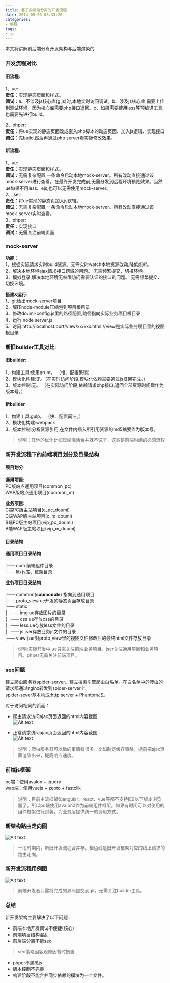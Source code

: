 ```yaml
---
title: 基于前后端分离的开发流程
date: 2014-05-03 08:33:20
categories:
- 编程
tags:
- js
---
```

本文将讲解前后端分离开发架构与后端渲染的
### 开发流程对比
#### 旧流程:
1、ue:  
**责任**：实现静态页面和样式。  
**调试**：a、不涉及js核心库(g.js)时,本地实时访问调试。b、涉及js核心库,需要上传到测试环境，因为核心库需要php接口返回。c、如果需要使用less等预编译工具,也需要先进行build。  

2、phper:  
**责任**：将ue实现的静态页面改成嵌入php脚本的动态页面、加入js逻辑、实现接口  
**调试**：先build,然后再通过php server看实际修改效果。  

#### 新流程:  
1、ue:  
**责任**：实现静态页面和样式。  
**调试**：无需复杂配置,一条命令启动本地mock-server。所有改动直接通过该mock-server进行查看。在最终开发完成前,无需分发到远程环境预览效果。当然ue如果不用less、ejs,也可以无需使用mock-server。  
2、jser:  
**责任**：将ue实现的静态页加入js逻辑。  
**调试**：无需复杂配置,一条命令启动本地mock-server。所有改动直接通过该mock-server实时查看。  
3、phper:  
**责任**：实现接口  
**调试**：无需关注前端页面  

### mock-server  
**功能**：  
1、根据实际请求实时build资源。无需实时watch本地资源改动,降低能耗。  
2、解决本地环境ajax请求接口跨域的问题。 无需频繁提交、切换环境。  
3、模拟登录,解决本地环境无权限访问需要认证的接口的问题。 无需频繁提交、切换环境。  

**搭建&运行**:  
1、git检出mock-server项目  
2、解压node-module压缩包到项目根目录  
3、修改doumi-config.js里的路径配置,路径指向实际业务项目根目录  
4、运行:node server.js  
5、访问:http://localhost:port/view/xx/xxx.html  //view是实际业务项目里的视图根目录  


### 新旧builder工具对比:  
#### 旧builder:  
1、构建工具:使用grunt。 （慢、配置繁琐）  
2、模块化构建:无。（在实时访问阶段,模块化依赖需要通过js框架完成。）  
3、版本控制:无。 （在实际访问阶段,依赖请求php接口,返回全部资源时间戳作为版本号。）  

#### 新builder  
1、构建工具:gulp。 （快、配置简洁。）  
2、模块化构建:webpack  
3、版本控制:分析资源引用,在文件内插入所引用资源的md5摘要作为版本号。  

> 说明：其他的优化比如压缩混淆合并就不说了，这些是前端构建的必须流程  

### 新开发流程下的前端项目划分及目录结构  
#### 项目划分  
**通用项目**:  
PC版站点通用项目(common_pc)  
WAP版站点通用项目(common_m)  

**业务项目**:  
C端PC版主站项目(c_pc_doumi)  
C端WAP版主站项目(c_m_doumi)  
B端PC版主站项目(vip_pc_doumi)  
B端WAP版主站项目(vip_m_doumi)  


#### 目录结构  
**通用项目目录结构**  
.  
├── com             前端组件目录  
└── lib             js库、框架目录  

**业务项目目录结构**  
.  
├── common(**submodule**)  指向到通用项目  
├── proto_view        ue开发的静态页面存放目录  
├── static  
│   ├── img            ue存放图片的目录  
│   ├── css            ue存放css的目录  
│   ├── less           ue存放less文件的目录  
│   └── js              jser存放业务js文件的目录  
├── view                jser对proto_view里的视图文件修改后的最终html文件存放目录  

>说明:实际开发中,ue只需关注前端业务项目。jser关注通用项目和业务项目。phper无需关注前端项目。  

### seo问题  
建立爬虫服务器spider-server。建立搜索引擎爬虫白名单。在白名单中的爬虫的请求都通过nginx转发到spider-server上。  
spider-sever基本构成:http server + PhantomJS。  
  
对于访问相同的页面：  
- 爬虫请求访问ajax页面返回的html内容截图  
![Alt text](http://git.corp.doumi.com/doumi_browser/doc/raw/master/img/爬虫访问.png)  

- 正常请求访问ajax页面返回的html内容截图  
![Alt text](http://git.corp.doumi.com/doumi_browser/doc/raw/master/img/正常访问.png)  

> 说明：爬虫服务器可以做的事情有很多，比如制定缓存策略，提前把ajax页面渲染出来，提高响应速度。  

### 前端js框架  
pc端：使用avalon + jquery  
wap端：使用vuejs + zepto + fastclik

> 说明：目前主流框架如angular、react、vue等都不支持IE9以下版本浏览器了。所以pc端使用avalon2作为前端组件框架。如果有时间可以对使用的组件框架进行封装，为业务层提供统一的调用方式。  



### 新架构路由走向图  
![Alt text](http://git.corp.doumi.com/doumi_browser/doc/raw/master/img/新架构路由.png)  

> 一段时期内，新旧开发流程会并存。橙色线是旧开发框架对应的线上请求的路由走向。  

### 新开发流程用例图  
![Alt text](http://git.corp.doumi.com/doumi_browser/doc/raw/master/img/新架构用例图.png)  

> 前端开发者只需将完成的源码提交到git。无需关注builder工具。  

### 总结  
新开发架构主要解决了以下问题：  
- 前端本地开发调试不便捷(核心)
- 前端项目结构混乱 
- 前后端分离不能seo
> seo策略因客观原因暂时搁置  
- phper不熟悉js  
- 版本控制不完善  
- 构建阶段不能合并同步依赖的模块为一个文件。